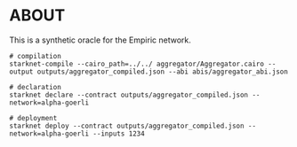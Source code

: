 ABOUT
=====

This is a synthetic oracle for the Empiric network.


```
# compilation
starknet-compile --cairo_path=../../ aggregator/Aggregator.cairo --output outputs/aggregator_compiled.json --abi abis/aggregator_abi.json

# declaration
starknet declare --contract outputs/aggregator_compiled.json --network=alpha-goerli

# deployment
starknet deploy --contract outputs/aggregator_compiled.json --network=alpha-goerli --inputs 1234
```

